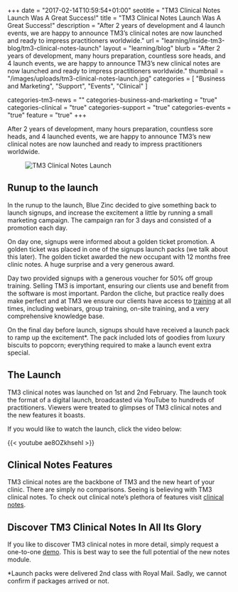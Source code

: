 +++
date = "2017-02-14T10:59:54+01:00"
seotitle = "TM3 Clinical Notes Launch Was A Great Success!"
title = "TM3 Clinical Notes Launch Was A Great Success!"
description = "After 2 years of development and 4 launch events, we are happy to announce TM3’s clinical notes are now launched and ready to impress practitioners worldwide."
url = "learning/inside-tm3-blog/tm3-clinical-notes-launch"
layout = "learning/blog"
blurb = "After 2 years of development, many hours preparation, countless sore heads, and 4 launch events, we are happy to announce TM3’s new clinical notes are now launched and ready to impress practitioners worldwide."
thumbnail = "/images/uploads/tm3-clinical-notes-launch.jpg"
categories = [ "Business and Marketing", "Support", "Events", "Clinical"  ]


categories-tm3-news = ""
categories-business-and-marketing = "true"
categories-clinical = "true"
categories-support = "true"
categories-events = "true"
feature = "true"
+++

After 2 years of development, many hours preparation, countless sore heads, and 4 launched events, we are happy to announce TM3’s new clinical notes are now launched and ready to impress practitioners worldwide.

<figure>
	<img src="/images/uploads/tm3-sketchpad-launch.jpg" alt="TM3 Clinical Notes Launch" />
</figure>

<h2>Runup to the launch</h2>

In the runup to the launch, Blue Zinc decided to give something back to launch signups, and increase the excitement a little by running a small marketing campaign. The campaign ran for 3 days and consisted of a promotion each day.

On day one, signups were informed about a golden ticket promotion. A golden ticket was placed in one of the signups launch packs (we talk about this later). The golden ticket awarded the new occupant with 12 months free clinic notes. A huge surprise and a very generous award.

Day two provided signups with a generous voucher for 50% off group training. Selling TM3 is important, ensuring our clients use and benefit from the software is most important. Pardon the cliche, but practice really does make perfect and at TM3 we ensure our clients have access to [training](https://www.tm3practicemanagement.com/learning/training/) at all times, including webinars, group training, on-site training, and a very comprehensive knowledge base.

On the final day before launch, signups should have received a launch pack to ramp up the excitement*. The pack included lots of goodies from luxury biscuits to popcorn; everything required to make a launch event extra special. 


<h2>The Launch</h2>

TM3 clinical notes was launched on 1st and 2nd February. The launch took the format of a digital launch, broadcasted via YouTube to hundreds of practitioners. Viewers were treated to glimpses of TM3 clinical notes and the new features it boasts. 

If you would like to watch the launch, click the video below:

{{< youtube ae8OZkhsehI >}}


<h2>Clinical Notes Features</h2>

TM3 clinical notes are the backbone of TM3 and the new heart of your clinic. There are simply no comparisons. Seeing is believing with TM3 clinical notes. To check out clinical note’s plethora of features visit [clinical notes](https://www.tm3practicemanagement.com/tour/clinical-notes/).

<h2>Discover TM3 Clinical Notes In All Its Glory</h2>

If you like to discover TM3 clinical notes in more detail, simply request a one-to-one [demo](https://www.tm3practicemanagement.com/book-a-demo/). This is best way to see the full potential of the new notes module.

*Launch packs were delivered 2nd class with Royal Mail. Sadly, we cannot confirm if packages arrived or not. 


